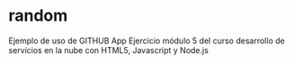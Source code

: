 # random
Ejemplo de uso de GITHUB App
Ejercicio módulo 5 del curso desarrollo de servicios en la nube
con HTML5, Javascript y Node.js
